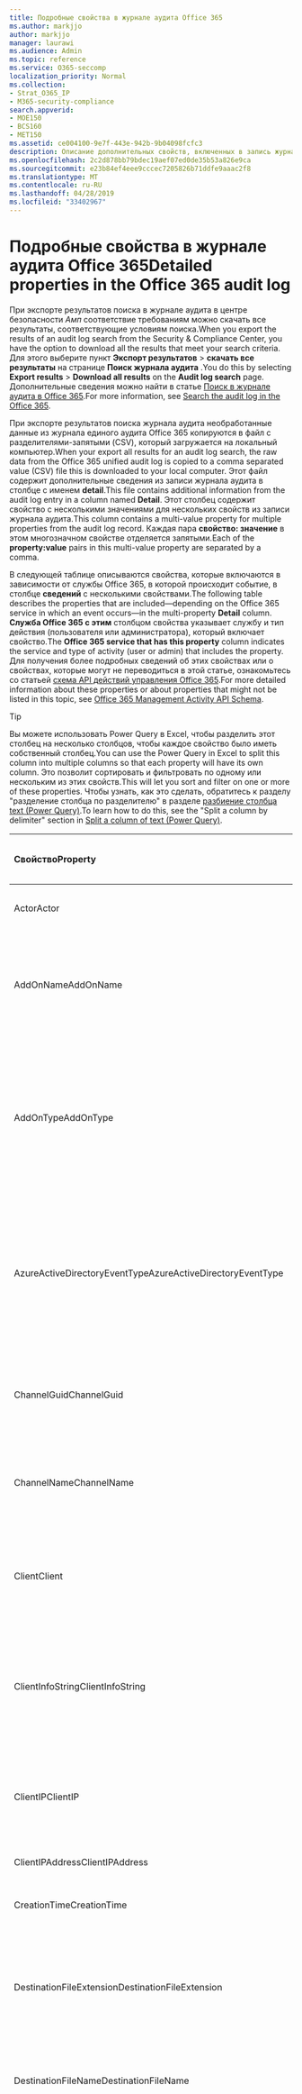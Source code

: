 ```yaml
---
title: Подробные свойства в журнале аудита Office 365
ms.author: markjjo
author: markjjo
manager: laurawi
ms.audience: Admin
ms.topic: reference
ms.service: O365-seccomp
localization_priority: Normal
ms.collection:
- Strat_O365_IP
- M365-security-compliance
search.appverid:
- MOE150
- BCS160
- MET150
ms.assetid: ce004100-9e7f-443e-942b-9b04098fcfc3
description: Описание дополнительных свойств, включенных в запись журнала аудита Office 365.
ms.openlocfilehash: 2c2d878bb79bdec19aef07ed0de35b53a826e9ca
ms.sourcegitcommit: e23b84ef4eee9cccec7205826b71ddfe9aaac2f8
ms.translationtype: MT
ms.contentlocale: ru-RU
ms.lasthandoff: 04/28/2019
ms.locfileid: "33402967"
---
```

# <a name="detailed-properties-in-the-office-365-audit-log"></a><span data-ttu-id="7f52e-103">Подробные свойства в журнале аудита Office 365</span><span class="sxs-lookup"><span data-stu-id="7f52e-103">Detailed properties in the Office 365 audit log</span></span>

<span data-ttu-id="7f52e-104">При экспорте результатов поиска в журнале аудита в центре безопасности _Амп_ соответствие требованиям можно скачать все результаты, соответствующие условиям поиска.</span><span class="sxs-lookup"><span data-stu-id="7f52e-104">When you export the results of an audit log search from the Security & Compliance Center, you have the option to download all the results that meet your search criteria.</span></span> <span data-ttu-id="7f52e-105">Для этого выберите пункт **Экспорт результатов** \> **скачать все результаты** на странице **Поиск журнала аудита** .</span><span class="sxs-lookup"><span data-stu-id="7f52e-105">You do this by selecting **Export results** \> **Download all results** on the **Audit log search** page.</span></span> <span data-ttu-id="7f52e-106">Дополнительные сведения можно найти в статье [Поиск в журнале аудита в Office 365](search-the-audit-log-in-security-and-compliance.md).</span><span class="sxs-lookup"><span data-stu-id="7f52e-106">For more information, see [Search the audit log in the Office 365](search-the-audit-log-in-security-and-compliance.md).</span></span>
  
 <span data-ttu-id="7f52e-107">При экспорте результатов поиска журнала аудита необработанные данные из журнала единого аудита Office 365 копируются в файл с разделителями-запятыми (CSV), который загружается на локальный компьютер.</span><span class="sxs-lookup"><span data-stu-id="7f52e-107">When your export all results for an audit log search, the raw data from the Office 365 unified audit log is copied to a comma separated value (CSV) file this is downloaded to your local computer.</span></span> <span data-ttu-id="7f52e-108">Этот файл содержит дополнительные сведения из записи журнала аудита в столбце с именем **detail**.</span><span class="sxs-lookup"><span data-stu-id="7f52e-108">This file contains additional information from the audit log entry in a column named **Detail**.</span></span> <span data-ttu-id="7f52e-109">Этот столбец содержит свойство с несколькими значениями для нескольких свойств из записи журнала аудита.</span><span class="sxs-lookup"><span data-stu-id="7f52e-109">This column contains a multi-value property for multiple properties from the audit log record.</span></span> <span data-ttu-id="7f52e-110">Каждая пара **свойство: значение** в этом многозначном свойстве отделяется запятыми.</span><span class="sxs-lookup"><span data-stu-id="7f52e-110">Each of the **property:value** pairs in this multi-value property are separated by a comma.</span></span> 
  
<span data-ttu-id="7f52e-111">В следующей таблице описываются свойства, которые включаются в зависимости от службы Office 365, в которой происходит событие, в столбце **сведений** с несколькими свойствами.</span><span class="sxs-lookup"><span data-stu-id="7f52e-111">The following table describes the properties that are included—depending on the Office 365 service in which an event occurs—in the multi-property **Detail** column.</span></span> <span data-ttu-id="7f52e-112">**Служба Office 365 с этим** столбцом свойства указывает службу и тип действия (пользователя или администратора), который включает свойство.</span><span class="sxs-lookup"><span data-stu-id="7f52e-112">The **Office 365 service that has this property** column indicates the service and type of activity (user or admin) that includes the property.</span></span> <span data-ttu-id="7f52e-113">Для получения более подробных сведений об этих свойствах или о свойствах, которые могут не переводиться в этой статье, ознакомьтесь со статьей [схема API действий управления Office 365](https://go.microsoft.com/fwlink/p/?LinkId=717993).</span><span class="sxs-lookup"><span data-stu-id="7f52e-113">For more detailed information about these properties or about properties that might not be listed in this topic, see [Office 365 Management Activity API Schema](https://go.microsoft.com/fwlink/p/?LinkId=717993).</span></span>
  
> [!TIP]
> <span data-ttu-id="7f52e-114">Вы можете использовать Power Query в Excel, чтобы разделить этот столбец на несколько столбцов, чтобы каждое свойство было иметь собственный столбец.</span><span class="sxs-lookup"><span data-stu-id="7f52e-114">You can use the Power Query in Excel to split this column into multiple columns so that each property will have its own column.</span></span> <span data-ttu-id="7f52e-115">Это позволит сортировать и фильтровать по одному или нескольким из этих свойств.</span><span class="sxs-lookup"><span data-stu-id="7f52e-115">This will let you sort and filter on one or more of these properties.</span></span> <span data-ttu-id="7f52e-116">Чтобы узнать, как это сделать, обратитесь к разделу "разделение столбца по разделителю" в разделе [разбиение столбца text (Power Query)](https://support.office.com/article/5282d425-6dd0-46ca-95bf-8e0da9539662).</span><span class="sxs-lookup"><span data-stu-id="7f52e-116">To learn how to do this, see the "Split a column by delimiter" section in [Split a column of text (Power Query)](https://support.office.com/article/5282d425-6dd0-46ca-95bf-8e0da9539662).</span></span> 
  
|<span data-ttu-id="7f52e-117">**Свойство**</span><span class="sxs-lookup"><span data-stu-id="7f52e-117">**Property**</span></span>|<span data-ttu-id="7f52e-118">**Описание**</span><span class="sxs-lookup"><span data-stu-id="7f52e-118">**Description**</span></span>|<span data-ttu-id="7f52e-119">**Служба Office 365 с этим свойством**</span><span class="sxs-lookup"><span data-stu-id="7f52e-119">**Office 365 service that has this property**</span></span>|
|:-----|:-----|:-----|
|<span data-ttu-id="7f52e-120">Actor</span><span class="sxs-lookup"><span data-stu-id="7f52e-120">Actor</span></span>|<span data-ttu-id="7f52e-121">Учетная запись пользователя или службы, которая выполнила действие.</span><span class="sxs-lookup"><span data-stu-id="7f52e-121">The user or service account that performed the action.</span></span>|<span data-ttu-id="7f52e-122">Azure Active Directory;</span><span class="sxs-lookup"><span data-stu-id="7f52e-122">Azure Active Directory</span></span>|
|<span data-ttu-id="7f52e-123">AddOnName</span><span class="sxs-lookup"><span data-stu-id="7f52e-123">AddOnName</span></span>|<span data-ttu-id="7f52e-124">Имя надстройки, которая была добавлена, удалена или обновлена в команде.</span><span class="sxs-lookup"><span data-stu-id="7f52e-124">The name of an add-on that was added, removed, or updated in a team.</span></span> <span data-ttu-id="7f52e-125">Тип надстроек в Microsoft Teams — это Bot, соединитель или вкладка.</span><span class="sxs-lookup"><span data-stu-id="7f52e-125">The type of add-ons in Microsoft Teams are a bot, a connector, or a tab.</span></span>|<span data-ttu-id="7f52e-126">Microsoft Teams</span><span class="sxs-lookup"><span data-stu-id="7f52e-126">Microsoft Teams</span></span>|
|<span data-ttu-id="7f52e-127">AddOnType</span><span class="sxs-lookup"><span data-stu-id="7f52e-127">AddOnType</span></span>|<span data-ttu-id="7f52e-128">Тип надстройки, которая была добавлена, удалена или обновлена в команде.</span><span class="sxs-lookup"><span data-stu-id="7f52e-128">The type of an add-on that was added, removed, or updated in a team.</span></span> <span data-ttu-id="7f52e-129">Следующие значения указывают тип надстройки.</span><span class="sxs-lookup"><span data-stu-id="7f52e-129">The following values indicate the type of add-on.</span></span>  <br/> <span data-ttu-id="7f52e-130">**1** — указывает на Bot.</span><span class="sxs-lookup"><span data-stu-id="7f52e-130">**1** - Indicates a bot.</span></span><br/> <span data-ttu-id="7f52e-131">**2** — указывает на соединитель.</span><span class="sxs-lookup"><span data-stu-id="7f52e-131">**2** - Indicates a connector.</span></span><br/> <span data-ttu-id="7f52e-132">**3** — указывает на вкладку.</span><span class="sxs-lookup"><span data-stu-id="7f52e-132">**3** - Indicates a tab.</span></span>|<span data-ttu-id="7f52e-133">Microsoft Teams</span><span class="sxs-lookup"><span data-stu-id="7f52e-133">Microsoft Teams</span></span>|
|<span data-ttu-id="7f52e-134">AzureActiveDirectoryEventType</span><span class="sxs-lookup"><span data-stu-id="7f52e-134">AzureActiveDirectoryEventType</span></span>|<span data-ttu-id="7f52e-135">Тип события Azure Active Directory.</span><span class="sxs-lookup"><span data-stu-id="7f52e-135">The type of Azure Active Directory event.</span></span> <span data-ttu-id="7f52e-136">Следующие значения указывают тип события.</span><span class="sxs-lookup"><span data-stu-id="7f52e-136">The following values indicate the type of event.</span></span>  <br/> <span data-ttu-id="7f52e-137">**0** — указывает на событие входа в учетную запись.</span><span class="sxs-lookup"><span data-stu-id="7f52e-137">**0** - Indicates an account login event.</span></span><br/> <span data-ttu-id="7f52e-138">**1** — указывает на событие безопасности приложения Azure.</span><span class="sxs-lookup"><span data-stu-id="7f52e-138">**1** - Indicates an Azure application security event.</span></span>|<span data-ttu-id="7f52e-139">Azure Active Directory;</span><span class="sxs-lookup"><span data-stu-id="7f52e-139">Azure Active Directory</span></span>|
|<span data-ttu-id="7f52e-140">ChannelGuid</span><span class="sxs-lookup"><span data-stu-id="7f52e-140">ChannelGuid</span></span>|<span data-ttu-id="7f52e-141">Идентификатор канала Microsoft Teams.</span><span class="sxs-lookup"><span data-stu-id="7f52e-141">The ID of a Microsoft Teams channel.</span></span> <span data-ttu-id="7f52e-142">Команда, в которой находится канал, определена свойствами **теамнаме** и **теамгуид** .</span><span class="sxs-lookup"><span data-stu-id="7f52e-142">The team that the channel is located in is identified by the **TeamName** and **TeamGuid** properties.</span></span>|<span data-ttu-id="7f52e-143">Microsoft Teams</span><span class="sxs-lookup"><span data-stu-id="7f52e-143">Microsoft Teams</span></span>|
|<span data-ttu-id="7f52e-144">ChannelName</span><span class="sxs-lookup"><span data-stu-id="7f52e-144">ChannelName</span></span>|<span data-ttu-id="7f52e-145">Имя канала Microsoft Teams.</span><span class="sxs-lookup"><span data-stu-id="7f52e-145">The name of a Microsoft Teams channel.</span></span> <span data-ttu-id="7f52e-146">Команда, в которой находится канал, определена свойствами **теамнаме** и **теамгуид** .</span><span class="sxs-lookup"><span data-stu-id="7f52e-146">The team that the channel is located in is identified by the **TeamName** and **TeamGuid** properties.</span></span>|<span data-ttu-id="7f52e-147">Microsoft Teams</span><span class="sxs-lookup"><span data-stu-id="7f52e-147">Microsoft Teams</span></span>|
|<span data-ttu-id="7f52e-148">Client</span><span class="sxs-lookup"><span data-stu-id="7f52e-148">Client</span></span>|<span data-ttu-id="7f52e-149">Клиентское устройство, ОС устройства и браузер устройства, используемый для события входа (например, Nokia Lumia 920; Windows Phone 8; IE Mobile 11).</span><span class="sxs-lookup"><span data-stu-id="7f52e-149">The client device, the device OS, and the device browser used for the login event (for example, Nokia Lumia 920; Windows Phone 8; IE Mobile 11).</span></span>|<span data-ttu-id="7f52e-150">Azure Active Directory;</span><span class="sxs-lookup"><span data-stu-id="7f52e-150">Azure Active Directory</span></span>|
|<span data-ttu-id="7f52e-151">ClientInfoString</span><span class="sxs-lookup"><span data-stu-id="7f52e-151">ClientInfoString</span></span>|<span data-ttu-id="7f52e-152">Сведения о почтовом клиенте, который использовался для выполнения операции (например, версия браузера, версия Outlook и сведения о мобильном устройстве)</span><span class="sxs-lookup"><span data-stu-id="7f52e-152">Information about the email client that was used to perform the operation, such as a browser version, Outlook version, and mobile device information</span></span>|<span data-ttu-id="7f52e-153">Exchange (действие почтового ящика)</span><span class="sxs-lookup"><span data-stu-id="7f52e-153">Exchange (mailbox activity)</span></span>|
|<span data-ttu-id="7f52e-154">ClientIP</span><span class="sxs-lookup"><span data-stu-id="7f52e-154">ClientIP</span></span>|<span data-ttu-id="7f52e-155">IP-адрес устройства, которое использовалось при регистрации действия в журнале.</span><span class="sxs-lookup"><span data-stu-id="7f52e-155">The IP address of the device that was used when the activity was logged.</span></span> <span data-ttu-id="7f52e-156">IP-адрес отображается в формате адреса IPv4 или IPv6.</span><span class="sxs-lookup"><span data-stu-id="7f52e-156">The IP address is displayed in either an IPv4 or IPv6 address format.</span></span>|<span data-ttu-id="7f52e-157">Exchange и Azure Active Directory</span><span class="sxs-lookup"><span data-stu-id="7f52e-157">Exchange and Azure Active Directory</span></span>|
|<span data-ttu-id="7f52e-158">ClientIPAddress</span><span class="sxs-lookup"><span data-stu-id="7f52e-158">ClientIPAddress</span></span>|<span data-ttu-id="7f52e-159">То же, что и Клиентип.</span><span class="sxs-lookup"><span data-stu-id="7f52e-159">Same as ClientIP.</span></span>|<span data-ttu-id="7f52e-160">SharePoint</span><span class="sxs-lookup"><span data-stu-id="7f52e-160">SharePoint</span></span>|
|<span data-ttu-id="7f52e-161">CreationTime</span><span class="sxs-lookup"><span data-stu-id="7f52e-161">CreationTime</span></span>|<span data-ttu-id="7f52e-162">Дата и время выполнения действия пользователем в формате UTC.</span><span class="sxs-lookup"><span data-stu-id="7f52e-162">The date and time in Coordinated Universal Time (UTC) when the user performed the activity.</span></span>|<span data-ttu-id="7f52e-163">Все</span><span class="sxs-lookup"><span data-stu-id="7f52e-163">All</span></span>|
|<span data-ttu-id="7f52e-164">DestinationFileExtension</span><span class="sxs-lookup"><span data-stu-id="7f52e-164">DestinationFileExtension</span></span>|<span data-ttu-id="7f52e-165">Расширение скопированного или перемещенного файла.</span><span class="sxs-lookup"><span data-stu-id="7f52e-165">The file extension of a file that is copied or moved.</span></span> <span data-ttu-id="7f52e-166">Это свойство отображается только для действий пользователя Филекопиед и Филемовед.</span><span class="sxs-lookup"><span data-stu-id="7f52e-166">This property is displayed only for the FileCopied and FileMoved user activities.</span></span>|<span data-ttu-id="7f52e-167">SharePoint</span><span class="sxs-lookup"><span data-stu-id="7f52e-167">SharePoint</span></span>|
|<span data-ttu-id="7f52e-168">DestinationFileName</span><span class="sxs-lookup"><span data-stu-id="7f52e-168">DestinationFileName</span></span>|<span data-ttu-id="7f52e-169">Имя файла копируется или перемещается.</span><span class="sxs-lookup"><span data-stu-id="7f52e-169">The name of the file is copied or moved.</span></span> <span data-ttu-id="7f52e-170">Это свойство отображается только для действий Филекопиед и Филемовед.</span><span class="sxs-lookup"><span data-stu-id="7f52e-170">This property is displayed only for the FileCopied and FileMoved actions.</span></span>|<span data-ttu-id="7f52e-171">SharePoint</span><span class="sxs-lookup"><span data-stu-id="7f52e-171">SharePoint</span></span>|
|<span data-ttu-id="7f52e-172">DestinationRelativeUrl</span><span class="sxs-lookup"><span data-stu-id="7f52e-172">DestinationRelativeUrl</span></span>|<span data-ttu-id="7f52e-173">URL-адрес конечной папки, в которую копируется или перемещается файл.</span><span class="sxs-lookup"><span data-stu-id="7f52e-173">The URL of the destination folder where a file is copied or moved.</span></span> <span data-ttu-id="7f52e-174">Сочетание значений для свойств **SiteUrl**, **дестинатионрелативеурл**и **Дестинатионфиленаме** совпадает со значением свойства **ObjectID** , которое представляет собой полный путь к файлу, который был скопирован.</span><span class="sxs-lookup"><span data-stu-id="7f52e-174">The combination of the values for the **SiteURL**, the **DestinationRelativeURL**, and the **DestinationFileName** properties is the same as the value for the **ObjectID** property, which is the full path name for the file that was copied.</span></span> <span data-ttu-id="7f52e-175">Это свойство отображается только для действий пользователя Филекопиед и Филемовед.</span><span class="sxs-lookup"><span data-stu-id="7f52e-175">This property is displayed only for the FileCopied and FileMoved user activities.</span></span>|<span data-ttu-id="7f52e-176">SharePoint</span><span class="sxs-lookup"><span data-stu-id="7f52e-176">SharePoint</span></span>|
|<span data-ttu-id="7f52e-177">EventSource</span><span class="sxs-lookup"><span data-stu-id="7f52e-177">EventSource</span></span>|<span data-ttu-id="7f52e-178">Определяет, произошло ли событие в SharePoint.</span><span class="sxs-lookup"><span data-stu-id="7f52e-178">Identifies that an event occurred in SharePoint.</span></span> <span data-ttu-id="7f52e-179">Возможные значения: **SharePoint** и **ObjectModel**.</span><span class="sxs-lookup"><span data-stu-id="7f52e-179">Possible values are **SharePoint** and **ObjectModel**.</span></span>|<span data-ttu-id="7f52e-180">SharePoint</span><span class="sxs-lookup"><span data-stu-id="7f52e-180">SharePoint</span></span>|
|<span data-ttu-id="7f52e-181">ExternalAccess</span><span class="sxs-lookup"><span data-stu-id="7f52e-181">ExternalAccess</span></span>|<span data-ttu-id="7f52e-182">Для действий администратора Exchange указывает, был ли командлет запущен пользователем в Организации, сотрудником центра обработки данных Майкрософт или учетной записью службы центра обработки данных или полномочным администратором.</span><span class="sxs-lookup"><span data-stu-id="7f52e-182">For Exchange admin activity, specifies whether the cmdlet was run by a user in your organization, by Microsoft datacenter personnel or a datacenter service account, or by a delegated administrator.</span></span> <span data-ttu-id="7f52e-183">Значение **False** означает, что командлет был запущен пользователем в вашей организации.</span><span class="sxs-lookup"><span data-stu-id="7f52e-183">The value **False** indicates that the cmdlet was run by someone in your organization.</span></span> <span data-ttu-id="7f52e-184">Значение **True** значит, что командлет запустили сотрудник центра данных Майкрософт, учетная запись службы центра данных или полномочный администратор.</span><span class="sxs-lookup"><span data-stu-id="7f52e-184">The value **True** indicates that the cmdlet was run by datacenter personnel, a datacenter service account, or a delegated administrator.</span></span>  <br/> <span data-ttu-id="7f52e-185">Для действия почтовых ящиков Exchange указывает, был ли доступ к почтовому ящику пользователю за пресроком вашей организации.</span><span class="sxs-lookup"><span data-stu-id="7f52e-185">For Exchange mailbox activity, specifies whether a mailbox was accessed by a user outside your organization.</span></span>|<span data-ttu-id="7f52e-186">Exchange;</span><span class="sxs-lookup"><span data-stu-id="7f52e-186">Exchange</span></span>|
|<span data-ttu-id="7f52e-187">ExtendedProperties</span><span class="sxs-lookup"><span data-stu-id="7f52e-187">ExtendedProperties</span></span>|<span data-ttu-id="7f52e-188">Расширенные свойства для события Azure Active Directory.</span><span class="sxs-lookup"><span data-stu-id="7f52e-188">The extended properties for an the Azure Active Directory event.</span></span>|<span data-ttu-id="7f52e-189">Azure Active Directory;</span><span class="sxs-lookup"><span data-stu-id="7f52e-189">Azure Active Directory</span></span>|
|<span data-ttu-id="7f52e-190">ИД</span><span class="sxs-lookup"><span data-stu-id="7f52e-190">ID</span></span>|<span data-ttu-id="7f52e-191">Идентификатор записи отчета.</span><span class="sxs-lookup"><span data-stu-id="7f52e-191">The ID of the report entry.</span></span> <span data-ttu-id="7f52e-192">ИДЕНТИФИКАТОР уникально идентифицирует запись отчета.</span><span class="sxs-lookup"><span data-stu-id="7f52e-192">The ID uniquely identifies the report entry.</span></span>|<span data-ttu-id="7f52e-193">Все</span><span class="sxs-lookup"><span data-stu-id="7f52e-193">All</span></span>|
|<span data-ttu-id="7f52e-194">InternalLogonType</span><span class="sxs-lookup"><span data-stu-id="7f52e-194">InternalLogonType</span></span>|<span data-ttu-id="7f52e-195">Зарезервировано для внутреннего использования.</span><span class="sxs-lookup"><span data-stu-id="7f52e-195">Reserved for internal use.</span></span>|<span data-ttu-id="7f52e-196">Exchange (действие почтового ящика)</span><span class="sxs-lookup"><span data-stu-id="7f52e-196">Exchange (mailbox activity)</span></span>|
|<span data-ttu-id="7f52e-197">ItemType</span><span class="sxs-lookup"><span data-stu-id="7f52e-197">ItemType</span></span>|<span data-ttu-id="7f52e-198">Тип объекта, который был открыт или изменен.</span><span class="sxs-lookup"><span data-stu-id="7f52e-198">The type of object that was accessed or modified.</span></span> <span data-ttu-id="7f52e-199">Возможные значения: **файл**, **Папка**, **веб**, **сайт**, **клиент**и **DocumentLibrary**.</span><span class="sxs-lookup"><span data-stu-id="7f52e-199">Possible values include **File**, **Folder**, **Web**, **Site**, **Tenant**, and **DocumentLibrary**.</span></span>|<span data-ttu-id="7f52e-200">SharePoint</span><span class="sxs-lookup"><span data-stu-id="7f52e-200">SharePoint</span></span>|
|<span data-ttu-id="7f52e-201">LoginStatus</span><span class="sxs-lookup"><span data-stu-id="7f52e-201">LoginStatus</span></span>|<span data-ttu-id="7f52e-202">Определяет ошибки входа в систему, которые могут быть выполнены.</span><span class="sxs-lookup"><span data-stu-id="7f52e-202">Identifies login failures that might have occurred.</span></span>|<span data-ttu-id="7f52e-203">Azure Active Directory;</span><span class="sxs-lookup"><span data-stu-id="7f52e-203">Azure Active Directory</span></span>|
|<span data-ttu-id="7f52e-204">LogonType</span><span class="sxs-lookup"><span data-stu-id="7f52e-204">LogonType</span></span>|<span data-ttu-id="7f52e-205">Тип доступа к почтовому ящику.</span><span class="sxs-lookup"><span data-stu-id="7f52e-205">The type of mailbox access.</span></span> <span data-ttu-id="7f52e-206">Следующие значения указывают тип пользователя, получившего доступ к почтовому ящику.</span><span class="sxs-lookup"><span data-stu-id="7f52e-206">The following values indicate the type of user who accessed the mailbox.</span></span>  <br/><br/> <span data-ttu-id="7f52e-207">**0** — указывает на владельца почтового ящика.</span><span class="sxs-lookup"><span data-stu-id="7f52e-207">**0** - Indicates a mailbox owner.</span></span><br/> <span data-ttu-id="7f52e-208">**1** — указывает на администратора.</span><span class="sxs-lookup"><span data-stu-id="7f52e-208">**1** - Indicates an administrator.</span></span><br/> <span data-ttu-id="7f52e-209">**2** — указывает на делегат.</span><span class="sxs-lookup"><span data-stu-id="7f52e-209">**2** - Indicates a delegate.</span></span> <br/><span data-ttu-id="7f52e-210">**3** — указывает транспортную службу в центре обработки данных Майкрософт.</span><span class="sxs-lookup"><span data-stu-id="7f52e-210">**3** - Indicates the transport service in the Microsoft datacenter.</span></span><br/> <span data-ttu-id="7f52e-211">**4** — указывает учетную запись службы в центре обработки данных Майкрософт.</span><span class="sxs-lookup"><span data-stu-id="7f52e-211">**4** - Indicates a   service account in the Microsoft datacenter.</span></span> <br/><span data-ttu-id="7f52e-212">**6** указывает на делегированного администратора.</span><span class="sxs-lookup"><span data-stu-id="7f52e-212">**6** - Indicates a delegated administrator.</span></span>|<span data-ttu-id="7f52e-213">Exchange (действие почтового ящика)</span><span class="sxs-lookup"><span data-stu-id="7f52e-213">Exchange (mailbox activity)</span></span>|
|<span data-ttu-id="7f52e-214">MailboxGuid</span><span class="sxs-lookup"><span data-stu-id="7f52e-214">MailboxGuid</span></span>|<span data-ttu-id="7f52e-215">GUID почтового ящика Exchange, к которому получен доступ.</span><span class="sxs-lookup"><span data-stu-id="7f52e-215">The Exchange GUID of the mailbox that was accessed.</span></span>|<span data-ttu-id="7f52e-216">Exchange (действие почтового ящика)</span><span class="sxs-lookup"><span data-stu-id="7f52e-216">Exchange (mailbox activity)</span></span>|
|<span data-ttu-id="7f52e-217">MailboxOwnerUPN</span><span class="sxs-lookup"><span data-stu-id="7f52e-217">MailboxOwnerUPN</span></span>|<span data-ttu-id="7f52e-218">Адрес электронной почты пользователя, владеющего почтовым ящиком, к которому получен доступ.</span><span class="sxs-lookup"><span data-stu-id="7f52e-218">The email address of the person who owns the mailbox that was accessed.</span></span>|<span data-ttu-id="7f52e-219">Exchange (действие почтового ящика)</span><span class="sxs-lookup"><span data-stu-id="7f52e-219">Exchange (mailbox activity)</span></span>|
|<span data-ttu-id="7f52e-220">Members</span><span class="sxs-lookup"><span data-stu-id="7f52e-220">Members</span></span>|<span data-ttu-id="7f52e-221">Список пользователей, которые были добавлены в команду или удалены из нее.</span><span class="sxs-lookup"><span data-stu-id="7f52e-221">Lists the users that have been added or removed from a team.</span></span> <span data-ttu-id="7f52e-222">Следующие значения указывают тип роли, назначенный пользователю.</span><span class="sxs-lookup"><span data-stu-id="7f52e-222">The following values indicate the Role type assigned to the user.</span></span>  <br/><br/> <span data-ttu-id="7f52e-223">**1** — указывает на роль владельца.</span><span class="sxs-lookup"><span data-stu-id="7f52e-223">**1** - Indicates  the Owner role.</span></span><br/> <span data-ttu-id="7f52e-224">**2** — роль участника.</span><span class="sxs-lookup"><span data-stu-id="7f52e-224">**2** - Indicates the Member role.</span></span><br/> <span data-ttu-id="7f52e-225">**3** — указывает роль гостя.</span><span class="sxs-lookup"><span data-stu-id="7f52e-225">**3** - Indicates the Guest role.</span></span> <br/><br/><span data-ttu-id="7f52e-226">Свойство Members также включает имя Организации и адрес электронной почты участника.</span><span class="sxs-lookup"><span data-stu-id="7f52e-226">The Members property also includes the name of your organization, and the member's email address.</span></span>|<span data-ttu-id="7f52e-227">Microsoft Teams</span><span class="sxs-lookup"><span data-stu-id="7f52e-227">Microsoft Teams</span></span>|
|<span data-ttu-id="7f52e-228">ModifiedProperties (имя, NewValue, OldValue)</span><span class="sxs-lookup"><span data-stu-id="7f52e-228">ModifiedProperties (Name, NewValue, OldValue)</span></span>|<span data-ttu-id="7f52e-229">Это свойство включается для действий администратора, таких как добавление пользователя в качестве участника сайта или члена группы администраторов семейства веб-сайтов.</span><span class="sxs-lookup"><span data-stu-id="7f52e-229">The property is included for admin events, such as adding a user as a member of a site or a site collection admin group.</span></span> <span data-ttu-id="7f52e-230">Свойство включает имя измененного свойства (например, "Группа администраторов сайта") нового значения свойства Modified (например, пользователя, добавленного в качестве администратора сайта, а также предыдущее значение измененного объекта.</span><span class="sxs-lookup"><span data-stu-id="7f52e-230">The property includes the name of the property that was modified (for example, the Site Admin group) the new value of the modified property (such the user who was added as a site admin, and the previous value of the modified object.</span></span>|<span data-ttu-id="7f52e-231">Все (действия администратора)</span><span class="sxs-lookup"><span data-stu-id="7f52e-231">All (admin activity)</span></span>|
|<span data-ttu-id="7f52e-232">ИД</span><span class="sxs-lookup"><span data-stu-id="7f52e-232">ObjectID</span></span>|<span data-ttu-id="7f52e-233">Что касается ведения журнала аудита действий администратора Exchange, это имя объекта, измененного командлетом.</span><span class="sxs-lookup"><span data-stu-id="7f52e-233">For Exchange admin audit logging, the name of the object that was modified by the cmdlet.</span></span>  <br/> <span data-ttu-id="7f52e-234">Для действия SharePoint — полный URL-путь к файлу или папке, к которым обращается пользователь.</span><span class="sxs-lookup"><span data-stu-id="7f52e-234">For SharePoint activity, the full URL path name of the file or folder accessed by a user.</span></span>  <br/> <span data-ttu-id="7f52e-235">Для действия Azure AD введите имя учетной записи пользователя, которая была изменена.</span><span class="sxs-lookup"><span data-stu-id="7f52e-235">For Azure AD activity, the name of the user account that was modified.</span></span>|<span data-ttu-id="7f52e-236">Все</span><span class="sxs-lookup"><span data-stu-id="7f52e-236">All</span></span>|
|<span data-ttu-id="7f52e-237">Operation</span><span class="sxs-lookup"><span data-stu-id="7f52e-237">Operation</span></span>|<span data-ttu-id="7f52e-238">Название действия пользователя или администратора.</span><span class="sxs-lookup"><span data-stu-id="7f52e-238">The name of the user or admin activity.</span></span> <span data-ttu-id="7f52e-239">Значение этого свойства соответствует значению, выбранному в раскрывающемся списке " **действия** ".</span><span class="sxs-lookup"><span data-stu-id="7f52e-239">The value of this property corresponds to the value that was selected in the **Activities** drop down list.</span></span> <span data-ttu-id="7f52e-240">Если выбран параметр **Показать результаты для всех действий** , отчет будет включать записи для всех действий пользователя и администратора для всех служб.</span><span class="sxs-lookup"><span data-stu-id="7f52e-240">If **Show results for all activities** was selected, the report will included entries for all user and admin activities for all services.</span></span> <span data-ttu-id="7f52e-241">Описание операций и действий, регистрируемых в журнале аудита Office 365, приведено на вкладке "действия при **аудите** " в разделе [Поиск в журнале аудита в Office 365](search-the-audit-log-in-security-and-compliance.md).</span><span class="sxs-lookup"><span data-stu-id="7f52e-241">For a description of the operations/activities that are logged in the Office 365 audit log, see the **Audited activities** tab in [Search the audit log in the Office 365](search-the-audit-log-in-security-and-compliance.md).</span></span>  <br/> <span data-ttu-id="7f52e-242">Что касается действий администратора Exchange, это свойство определяет имя запущенного командлета.</span><span class="sxs-lookup"><span data-stu-id="7f52e-242">For Exchange admin activity, this property identifies the name of the cmdlet that was run.</span></span>|<span data-ttu-id="7f52e-243">Все</span><span class="sxs-lookup"><span data-stu-id="7f52e-243">All</span></span>|
|<span data-ttu-id="7f52e-244">Организатионид</span><span class="sxs-lookup"><span data-stu-id="7f52e-244">OrganizationID</span></span>|<span data-ttu-id="7f52e-245">GUID организации Office 365.</span><span class="sxs-lookup"><span data-stu-id="7f52e-245">The GUID for your Office 365 organization.</span></span>|<span data-ttu-id="7f52e-246">Все</span><span class="sxs-lookup"><span data-stu-id="7f52e-246">All</span></span>|
|<span data-ttu-id="7f52e-247">Путь</span><span class="sxs-lookup"><span data-stu-id="7f52e-247">Path</span></span>|<span data-ttu-id="7f52e-248">Имя папки почтового ящика, где расположено сообщение, к которому получен доступ.</span><span class="sxs-lookup"><span data-stu-id="7f52e-248">The name of the mailbox folder where the message that was accessed is located.</span></span> <span data-ttu-id="7f52e-249">Это свойство также определяет папку, в которую создается или копируется или перемещается сообщение.</span><span class="sxs-lookup"><span data-stu-id="7f52e-249">This property also identifies the folder a where a message is created in or copied/moved to.</span></span>|<span data-ttu-id="7f52e-250">Exchange (действие почтового ящика)</span><span class="sxs-lookup"><span data-stu-id="7f52e-250">Exchange (mailbox activity)</span></span>|
|<span data-ttu-id="7f52e-251">Параметры</span><span class="sxs-lookup"><span data-stu-id="7f52e-251">Parameters</span></span>|<span data-ttu-id="7f52e-252">Для действий администратора Exchange — имя и значение для всех параметров, которые использовались с командлетом, указанным в свойстве Operation.</span><span class="sxs-lookup"><span data-stu-id="7f52e-252">For Exchange admin activity, the name and value for all parameters that were used with the cmdlet that is identified in the Operation property.</span></span>|<span data-ttu-id="7f52e-253">Exchange (действия администратора)</span><span class="sxs-lookup"><span data-stu-id="7f52e-253">Exchange (admin activity)</span></span>|
|<span data-ttu-id="7f52e-254">RecordType</span><span class="sxs-lookup"><span data-stu-id="7f52e-254">RecordType</span></span>|<span data-ttu-id="7f52e-255">Тип операции, указанный в записи.</span><span class="sxs-lookup"><span data-stu-id="7f52e-255">The type of operation indicated by the record.</span></span> <span data-ttu-id="7f52e-256">Следующие значения указывают тип записи.</span><span class="sxs-lookup"><span data-stu-id="7f52e-256">The following values indicate the record type.</span></span>  <br/><br/> <span data-ttu-id="7f52e-257">**1** — указывает запись из журнала аудита администратора Exchange.</span><span class="sxs-lookup"><span data-stu-id="7f52e-257">**1** - Indicates a record from the  Exchange  admin audit log.</span></span> <br/><span data-ttu-id="7f52e-258">**2** — указывает запись в журнале аудита почтовых ящиков Exchange для операции, выполняемой с одним элементом почтового ящика.</span><span class="sxs-lookup"><span data-stu-id="7f52e-258">**2** - Indicates a record from the  Exchange  mailbox audit log for an operation performed on a singled mailbox item.</span></span> <br/><span data-ttu-id="7f52e-259">**3** — также указывает запись из журнала аудита почтовых ящиков Exchange.</span><span class="sxs-lookup"><span data-stu-id="7f52e-259">**3** - Also indicates a record from the  Exchange  mailbox audit log.</span></span> <span data-ttu-id="7f52e-260">Этот тип записи указывает на то, что операция была выполнена над несколькими элементами в исходном почтовом ящике (например, перемещение нескольких элементов в папку "Удаленные" или окончательное удаление нескольких элементов).</span><span class="sxs-lookup"><span data-stu-id="7f52e-260">This record type indicates the operation was performed on multiple items in the source mailbox (such as moving multiple items to the Deleted Items folder or permanently deleting multiple items).</span></span> <br/><span data-ttu-id="7f52e-261">**4** — указывает на работу администратора сайта в SharePoint, например администратора или пользователя, который назначает разрешения для сайта.</span><span class="sxs-lookup"><span data-stu-id="7f52e-261">**4** - Indicates a site admin operation in SharePoint, such as an administrator or user assigning permissions to a site.</span></span> <br/><span data-ttu-id="7f52e-262">**6** — обозначает операцию, связанную с файлами или папками в SharePoint, например пользователь, просматривающий или изменяющий файл.</span><span class="sxs-lookup"><span data-stu-id="7f52e-262">**6** - Indicates a file or folder-related operation in SharePoint, such as a user viewing or modifying a file.</span></span> <br/><span data-ttu-id="7f52e-263">**8** — указывает на административную операцию, выполняемую в Azure Active Directory.</span><span class="sxs-lookup"><span data-stu-id="7f52e-263">**8** - Indicates an admin operation performed in Azure Active Directory.</span></span> <br/><span data-ttu-id="7f52e-264">**9** — указывает на события входа в OrgID в Azure Active Directory.</span><span class="sxs-lookup"><span data-stu-id="7f52e-264">**9** - Indicates  OrgId logon events in Azure Active Directory.</span></span> <span data-ttu-id="7f52e-265">Этот тип записи устарел.</span><span class="sxs-lookup"><span data-stu-id="7f52e-265">This record type is being deprecated.</span></span> <br/><span data-ttu-id="7f52e-266">**10** — обозначает события командлетов безопасности, которые были выполнены персоналом Майкрософт в центре обработки данных.</span><span class="sxs-lookup"><span data-stu-id="7f52e-266">**10** - Indicates security cmdlet events that were performed by Microsoft personnel in the data center.</span></span> <br/><span data-ttu-id="7f52e-267">**11** — события защиты от потери данных (DLP) в SharePoint.</span><span class="sxs-lookup"><span data-stu-id="7f52e-267">**11** - Indicates Data loss protection (DLP) events in SharePoint.</span></span><br/> <span data-ttu-id="7f52e-268">**12** — обозначает события Sway.</span><span class="sxs-lookup"><span data-stu-id="7f52e-268">**12** - Indicates Sway events.</span></span> <br/><span data-ttu-id="7f52e-269">**13** — указывает на события DLP в Exchange, если они настроены с помощью единой политики DLP.</span><span class="sxs-lookup"><span data-stu-id="7f52e-269">**13** - Indicates DLP events in Exchange, when configured with a unified a DLP policy.</span></span> <span data-ttu-id="7f52e-270">События защиты от потери данных, основанные на правилах для обработки почты Exchange (которые также называются правилами транспорта), не поддерживаются.</span><span class="sxs-lookup"><span data-stu-id="7f52e-270">DLP events based on Exchange mail flow rules (also known as transport rules) aren't supported.</span></span><br><span data-ttu-id="7f52e-271">**14** — обозначает события общего доступа в SharePoint.</span><span class="sxs-lookup"><span data-stu-id="7f52e-271">**14** - Indicates sharing events in SharePoint.</span></span><br/> <span data-ttu-id="7f52e-272">**15** — указывает на события входа в службу маркеров безопасности (STS) в Azure Active Directory.</span><span class="sxs-lookup"><span data-stu-id="7f52e-272">**15** - Indicates Secure Token Service (STS) logon events in Azure Active Directory.</span></span> <br/><span data-ttu-id="7f52e-273">**18** — указывает на _Амп_ безопасности центра соответствия требованиям.</span><span class="sxs-lookup"><span data-stu-id="7f52e-273">**18** - Indicates Security & Compliance Center events.</span></span> <br/><span data-ttu-id="7f52e-274">**20** — указывает на события Power BI.</span><span class="sxs-lookup"><span data-stu-id="7f52e-274">**20** - Indicates Power BI events.</span></span> <br/><span data-ttu-id="7f52e-275">**21**— обозначает события Dynamics 365.</span><span class="sxs-lookup"><span data-stu-id="7f52e-275">**21**- Indicates Dynamics 365 events.</span></span><br/><span data-ttu-id="7f52e-276">**22** — обозначает события Yammer.</span><span class="sxs-lookup"><span data-stu-id="7f52e-276">**22** - Indicates Yammer events.</span></span> <br/><span data-ttu-id="7f52e-277">**23** — обозначает события Skype для бизнеса.</span><span class="sxs-lookup"><span data-stu-id="7f52e-277">**23** - Indicates Skype for Business events.</span></span> <br/><span data-ttu-id="7f52e-278">**24** — указывает на события обнаружения электронных данных.</span><span class="sxs-lookup"><span data-stu-id="7f52e-278">**24** - Indicates eDiscovery events.</span></span> <span data-ttu-id="7f52e-279">Этот тип записей указывает действия, выполненные при выполнении поиска контента и управления делами обнаружения электронных данных в центре безопасности и соответствия требованиям.</span><span class="sxs-lookup"><span data-stu-id="7f52e-279">This record type indicates activities that were performed by running content searches and managing eDiscovery cases in the security and compliance center.</span></span> <span data-ttu-id="7f52e-280">Дополнительные сведения приведены в статье [Поиск действий eDiscovery в журнале аудита Office 365](search-for-ediscovery-activities-in-the-audit-log.md).</span><span class="sxs-lookup"><span data-stu-id="7f52e-280">For more information, see [Search for eDiscovery activities in the Office 365 audit log](search-for-ediscovery-activities-in-the-audit-log.md).</span></span><br/><span data-ttu-id="7f52e-281">**25, 26 или 27** — обозначает события Microsoft Teams.</span><span class="sxs-lookup"><span data-stu-id="7f52e-281">**25, 26, or 27** - Indicates Microsoft Teams events.</span></span> <br/><span data-ttu-id="7f52e-282">**28** указывает события фишинга и вредоносных программ из Exchange Online Protection и события Advanced Threat Protection для Office 365.</span><span class="sxs-lookup"><span data-stu-id="7f52e-282">**28** - Indicates phishing and malware events from Exchange Online Protection and Office 365 Advanced Threat Protection events.</span></span><br/> <span data-ttu-id="7f52e-283">**30** — обозначает события Microsoft Flow.</span><span class="sxs-lookup"><span data-stu-id="7f52e-283">**30** - Indicates Microsoft Flow events.</span></span><br/> <span data-ttu-id="7f52e-284">**32** — обозначаются события Microsoft Stream.</span><span class="sxs-lookup"><span data-stu-id="7f52e-284">**32** - Indicated Microsoft Stream events.</span></span><br/> <span data-ttu-id="7f52e-285">**35** — обозначает события Microsoft Project.</span><span class="sxs-lookup"><span data-stu-id="7f52e-285">**35** - Indicates Microsoft Project events.</span></span> <br/> <span data-ttu-id="7f52e-286">**36** — обозначает события списка SharePoint.</span><span class="sxs-lookup"><span data-stu-id="7f52e-286">**36** - Indicates SharePoint list events.</span></span><br/> <span data-ttu-id="7f52e-287">**38** — указывает события, связанные с политиками хранения и метками хранения в центре безопасности и соответствия требованиям.</span><span class="sxs-lookup"><span data-stu-id="7f52e-287">**38** - Indicates events related to retention policies and retention labels in the security and compliance center.</span></span>  <br/><span data-ttu-id="7f52e-288">**40** — указывает на события, получаемые в результате оповещений о безопасности и соответствии требованиям.</span><span class="sxs-lookup"><span data-stu-id="7f52e-288">**40** - Indicates events that results from security and compliance alert signals.</span></span><br/> <span data-ttu-id="7f52e-289">**41** — указывает события для безопасных ссылок на события блокировки и переопределения блоков в Office 365 Advanced Threat protection.</span><span class="sxs-lookup"><span data-stu-id="7f52e-289">**41** - Indicates safe links time-of-block and block override events in Office 365 Advanced Threat Protection.</span></span><br/><span data-ttu-id="7f52e-290">**44** — указывает события аналитики рабочего места.</span><span class="sxs-lookup"><span data-stu-id="7f52e-290">**44** - Indicates Workplace Analytics events.</span></span> <br/><span data-ttu-id="7f52e-291">**45** — указывает события приложения PowerApps.</span><span class="sxs-lookup"><span data-stu-id="7f52e-291">**45** - Indicates PowerApps app events.</span></span> <br/> <span data-ttu-id="7f52e-292">**47** — обозначает фишинговые события и события вредоносных программ из Office 365 Advanced Threat Protection для файлов в SharePoint, OneDrive и Microsoft Teams.</span><span class="sxs-lookup"><span data-stu-id="7f52e-292">**47** - Indicates phishing and malware events from Office 365 Advanced Threat Protection for files in SharePoint, OneDrive, and Microsoft Teams.</span></span>|<span data-ttu-id="7f52e-293">Все</span><span class="sxs-lookup"><span data-stu-id="7f52e-293">All</span></span>|
|<span data-ttu-id="7f52e-294">ResultStatus</span><span class="sxs-lookup"><span data-stu-id="7f52e-294">ResultStatus</span></span>|<span data-ttu-id="7f52e-295">Указывает, было ли действие (указанное в свойстве **Operation** ) успешным или нет.</span><span class="sxs-lookup"><span data-stu-id="7f52e-295">Indicates whether the action (specified in the **Operation** property) was successful or not.</span></span>  <br/> <span data-ttu-id="7f52e-296">Для действий администратора Exchange значение имеет значение **true** (успешно) или **false** (неудачно).</span><span class="sxs-lookup"><span data-stu-id="7f52e-296">For Exchange admin activity, the value is either **True** (successful) or **False** (failed).</span></span>|<span data-ttu-id="7f52e-297">Все</span><span class="sxs-lookup"><span data-stu-id="7f52e-297">All</span></span>  <br/>|
|<span data-ttu-id="7f52e-298">Секуритикомплианцецентеревенттипе</span><span class="sxs-lookup"><span data-stu-id="7f52e-298">SecurityComplianceCenterEventType</span></span>|<span data-ttu-id="7f52e-299">Указывает на то, что действие было событием центра безопасности _Амп_ соответствия требованиям.</span><span class="sxs-lookup"><span data-stu-id="7f52e-299">Indicates that the activity was a Security & Compliance Center event.</span></span> <span data-ttu-id="7f52e-300">Все действия центра соответствия требованиям безопасности _Амп_ будут иметь значение **0** для этого свойства.</span><span class="sxs-lookup"><span data-stu-id="7f52e-300">All Security & Compliance Center activities will have a value of **0** for this property.</span></span>|<span data-ttu-id="7f52e-301">Центр безопасности и соответствия требованиям</span><span class="sxs-lookup"><span data-stu-id="7f52e-301">Security & Compliance Center</span></span>|
|<span data-ttu-id="7f52e-302">SharingType</span><span class="sxs-lookup"><span data-stu-id="7f52e-302">SharingType</span></span>|<span data-ttu-id="7f52e-303">Тип разрешений общего доступа, назначенный пользователю, к которому предоставлен общий доступ к ресурсу.</span><span class="sxs-lookup"><span data-stu-id="7f52e-303">The type of sharing permissions that was assigned to the user that the resource was shared with.</span></span> <span data-ttu-id="7f52e-304">Этот пользователь определен в свойстве **усершаредвис** .</span><span class="sxs-lookup"><span data-stu-id="7f52e-304">This user is identified in the **UserSharedWith** property.</span></span>|<span data-ttu-id="7f52e-305">SharePoint</span><span class="sxs-lookup"><span data-stu-id="7f52e-305">SharePoint</span></span>|
|<span data-ttu-id="7f52e-306">Site</span><span class="sxs-lookup"><span data-stu-id="7f52e-306">Site</span></span>|<span data-ttu-id="7f52e-307">GUID сайта, на котором расположены файл или папка, к которым получил доступ пользователь.</span><span class="sxs-lookup"><span data-stu-id="7f52e-307">The GUID of the site where the file or folder accessed by the user is located.</span></span>|<span data-ttu-id="7f52e-308">SharePoint</span><span class="sxs-lookup"><span data-stu-id="7f52e-308">SharePoint</span></span>|
|<span data-ttu-id="7f52e-309">SiteUrl</span><span class="sxs-lookup"><span data-stu-id="7f52e-309">SiteUrl</span></span>|<span data-ttu-id="7f52e-310">URL-адрес сайта, на котором расположены файл или папка, к которым получил доступ пользователь.</span><span class="sxs-lookup"><span data-stu-id="7f52e-310">The URL of the site where the file or folder accessed by the user is located.</span></span>|<span data-ttu-id="7f52e-311">SharePoint</span><span class="sxs-lookup"><span data-stu-id="7f52e-311">SharePoint</span></span>|
|<span data-ttu-id="7f52e-312">SourceFileExtension</span><span class="sxs-lookup"><span data-stu-id="7f52e-312">SourceFileExtension</span></span>|<span data-ttu-id="7f52e-313">Расширение файла, к которому получил доступ пользователь.</span><span class="sxs-lookup"><span data-stu-id="7f52e-313">The file extension of the file that was accessed by the user.</span></span> <span data-ttu-id="7f52e-314">Это свойство пустое, если объект, к которому получен доступ, представляет собой папку.</span><span class="sxs-lookup"><span data-stu-id="7f52e-314">This property is blank if the object that was accessed is a folder.</span></span>|<span data-ttu-id="7f52e-315">SharePoint</span><span class="sxs-lookup"><span data-stu-id="7f52e-315">SharePoint</span></span>|
|<span data-ttu-id="7f52e-316">SourceFileName</span><span class="sxs-lookup"><span data-stu-id="7f52e-316">SourceFileName</span></span>|<span data-ttu-id="7f52e-317">Имя файла или папки, к которым получил доступ пользователь.</span><span class="sxs-lookup"><span data-stu-id="7f52e-317">The name of the file or folder accessed by the user.</span></span>|<span data-ttu-id="7f52e-318">SharePoint</span><span class="sxs-lookup"><span data-stu-id="7f52e-318">SharePoint</span></span>|
|<span data-ttu-id="7f52e-319">SourceRelativeUrl</span><span class="sxs-lookup"><span data-stu-id="7f52e-319">SourceRelativeUrl</span></span>|<span data-ttu-id="7f52e-320">URL-адрес папки с файлом, к которому получил доступ пользователь.</span><span class="sxs-lookup"><span data-stu-id="7f52e-320">The URL of the folder that contains the file accessed by the user.</span></span> <span data-ttu-id="7f52e-321">Сочетание значений для свойств **SiteUrl**, **саурцерелативеурл**и **Саурцефиленаме** совпадает со значением свойства **ObjectID** , которое представляет собой полный путь к файлу, к которому обращается пользователь.</span><span class="sxs-lookup"><span data-stu-id="7f52e-321">The combination of the values for the **SiteURL**, the **SourceRelativeURL**, and the **SourceFileName** properties is the same as the value for the **ObjectID** property, which is the full path name for the file accessed by the user.</span></span>|<span data-ttu-id="7f52e-322">SharePoint</span><span class="sxs-lookup"><span data-stu-id="7f52e-322">SharePoint</span></span>|
|<span data-ttu-id="7f52e-323">Subject</span><span class="sxs-lookup"><span data-stu-id="7f52e-323">Subject</span></span>|<span data-ttu-id="7f52e-324">Строка темы сообщения, к которому получен доступ.</span><span class="sxs-lookup"><span data-stu-id="7f52e-324">The subject line of the message that was accessed.</span></span>|<span data-ttu-id="7f52e-325">Exchange (действие почтового ящика)</span><span class="sxs-lookup"><span data-stu-id="7f52e-325">Exchange (mailbox activity)</span></span>|
|<span data-ttu-id="7f52e-326">TabType</span><span class="sxs-lookup"><span data-stu-id="7f52e-326">TabType</span></span>| <span data-ttu-id="7f52e-327">Тип добавленных, удаленных или обновленных вкладок в команде.</span><span class="sxs-lookup"><span data-stu-id="7f52e-327">The type of tab added, removed, or updated in a team.</span></span> <span data-ttu-id="7f52e-328">Вот возможные значения этого свойства:</span><span class="sxs-lookup"><span data-stu-id="7f52e-328">The possible values for this property are:</span></span>  <br/><br/> <span data-ttu-id="7f52e-329">**Ексцелпин** — вкладка Excel.</span><span class="sxs-lookup"><span data-stu-id="7f52e-329">**Excelpin** - An Excel tab.</span></span>  <br/> <span data-ttu-id="7f52e-330">**Extension** — все сторонние приложения и приложения сторонних производителей; Например, планировщик, VSTS и формы.</span><span class="sxs-lookup"><span data-stu-id="7f52e-330">**Extension** - All first-party and third-party apps; such as Planner, VSTS, and Forms.</span></span>  <br/> <span data-ttu-id="7f52e-331">**Заметки** — вкладка OneNote.</span><span class="sxs-lookup"><span data-stu-id="7f52e-331">**Notes** - OneNote tab.</span></span>  <br/> <span data-ttu-id="7f52e-332">**Пдфпин** — вкладка "PDF".</span><span class="sxs-lookup"><span data-stu-id="7f52e-332">**Pdfpin** - A PDF tab.</span></span>  <br/> <span data-ttu-id="7f52e-333">**Powerbi** — вкладка powerbi.</span><span class="sxs-lookup"><span data-stu-id="7f52e-333">**Powerbi** - A PowerBI tab.</span></span>  <br/> <span data-ttu-id="7f52e-334">**Поверпоинтпин** — вкладка PowerPoint.</span><span class="sxs-lookup"><span data-stu-id="7f52e-334">**Powerpointpin** - A PowerPoint tab.</span></span>  <br/> <span data-ttu-id="7f52e-335">**Шарепоинтфилес** — вкладка SharePoint.</span><span class="sxs-lookup"><span data-stu-id="7f52e-335">**Sharepointfiles** - A SharePoint tab.</span></span>  <br/> <span data-ttu-id="7f52e-336">Веб- **страница** — вкладка закрепленного веб-сайта.</span><span class="sxs-lookup"><span data-stu-id="7f52e-336">**Webpage** - A pinned website tab.</span></span>  <br/> <span data-ttu-id="7f52e-337">**Вики-вкладка** — вики-вкладка.</span><span class="sxs-lookup"><span data-stu-id="7f52e-337">**Wiki-tab** - A wiki tab.</span></span>  <br/> <span data-ttu-id="7f52e-338">**Вордпин** — вкладка Word.</span><span class="sxs-lookup"><span data-stu-id="7f52e-338">**Wordpin** - A Word tab.</span></span>|<span data-ttu-id="7f52e-339">Microsoft Teams</span><span class="sxs-lookup"><span data-stu-id="7f52e-339">Microsoft Teams</span></span>|
|<span data-ttu-id="7f52e-340">Target</span><span class="sxs-lookup"><span data-stu-id="7f52e-340">Target</span></span>|<span data-ttu-id="7f52e-341">Пользователь, для которого выполнялось действие (указанное в свойстве **Operation** ).</span><span class="sxs-lookup"><span data-stu-id="7f52e-341">The user that the action (identified in the **Operation** property) was performed on.</span></span> <span data-ttu-id="7f52e-342">Например, если пользователь-гость добавляется в SharePoint или группу Майкрософт, он будет указан в этом свойстве.</span><span class="sxs-lookup"><span data-stu-id="7f52e-342">For example, if a guest user is added to SharePoint or a Microsoft Team, that user would be listed in this property.</span></span>|<span data-ttu-id="7f52e-343">Azure Active Directory;</span><span class="sxs-lookup"><span data-stu-id="7f52e-343">Azure Active Directory</span></span>|
|<span data-ttu-id="7f52e-344">TeamGuid</span><span class="sxs-lookup"><span data-stu-id="7f52e-344">TeamGuid</span></span>|<span data-ttu-id="7f52e-345">Идентификатор команды в Microsoft Teams.</span><span class="sxs-lookup"><span data-stu-id="7f52e-345">The ID of a team in Microsoft Teams.</span></span>|<span data-ttu-id="7f52e-346">Microsoft Teams</span><span class="sxs-lookup"><span data-stu-id="7f52e-346">Microsoft Teams</span></span>|
|<span data-ttu-id="7f52e-347">TeamName</span><span class="sxs-lookup"><span data-stu-id="7f52e-347">TeamName</span></span>|<span data-ttu-id="7f52e-348">Имя команды в Microsoft Teams.</span><span class="sxs-lookup"><span data-stu-id="7f52e-348">The name of a team in Microsoft Teams.</span></span>|<span data-ttu-id="7f52e-349">Microsoft Teams</span><span class="sxs-lookup"><span data-stu-id="7f52e-349">Microsoft Teams</span></span>|
|<span data-ttu-id="7f52e-350">UserAgent</span><span class="sxs-lookup"><span data-stu-id="7f52e-350">UserAgent</span></span>|<span data-ttu-id="7f52e-351">Сведения о браузере пользователя.</span><span class="sxs-lookup"><span data-stu-id="7f52e-351">Information about the user's browser.</span></span> <span data-ttu-id="7f52e-352">Эта информация предоставляется браузером.</span><span class="sxs-lookup"><span data-stu-id="7f52e-352">This information is provided by the browser.</span></span>|<span data-ttu-id="7f52e-353">SharePoint</span><span class="sxs-lookup"><span data-stu-id="7f52e-353">SharePoint</span></span>|
|<span data-ttu-id="7f52e-354">UserDomain</span><span class="sxs-lookup"><span data-stu-id="7f52e-354">UserDomain</span></span>|<span data-ttu-id="7f52e-355">Идентификационные данные о клиентской организации пользователя (субъекта), выполнившего действие.</span><span class="sxs-lookup"><span data-stu-id="7f52e-355">Identity information about the tenant organization of the user (actor) who performed the action.</span></span>|<span data-ttu-id="7f52e-356">Azure Active Directory;</span><span class="sxs-lookup"><span data-stu-id="7f52e-356">Azure Active Directory</span></span>|
|<span data-ttu-id="7f52e-357">UserID</span><span class="sxs-lookup"><span data-stu-id="7f52e-357">UserID</span></span>|<span data-ttu-id="7f52e-358">Пользователь, который выполнил действие (указанное в свойстве **Operation** ), которое привело к записи в журнал.</span><span class="sxs-lookup"><span data-stu-id="7f52e-358">The user who performed the action (specified in the **Operation** property) that resulted in the record being logged.</span></span> <span data-ttu-id="7f52e-359">Обратите внимание, что записи о действиях, выполняемых системными учетными записями (например, SHAREPOINT\system или NT AUTHORITY\SYSTEM), также включаются в журнал аудита.</span><span class="sxs-lookup"><span data-stu-id="7f52e-359">Note that records for activity performed by system accounts (such as SHAREPOINT\system or NT AUTHORITY\SYSTEM) are also included in the audit log.</span></span>|<span data-ttu-id="7f52e-360">Все</span><span class="sxs-lookup"><span data-stu-id="7f52e-360">All</span></span>|
|<span data-ttu-id="7f52e-361">UserKey</span><span class="sxs-lookup"><span data-stu-id="7f52e-361">UserKey</span></span>|<span data-ttu-id="7f52e-362">Альтернативный идентификатор пользователя, указанный в свойстве **UserID** .</span><span class="sxs-lookup"><span data-stu-id="7f52e-362">An alternative ID for the user identified in the **UserID** property.</span></span> <span data-ttu-id="7f52e-363">Например, это свойство заполняется уникальным ИДЕНТИФИКАТОРом паспорта (PUID) для событий, выполняемых пользователями в SharePoint.</span><span class="sxs-lookup"><span data-stu-id="7f52e-363">For example, this property is populated with the passport unique ID (PUID) for events performed by users in SharePoint.</span></span> <span data-ttu-id="7f52e-364">Это свойство также может указывать то же значение, что и свойство **UserID** для событий, происходящих в других службах и событиях, выполняемых системными учетными записями.</span><span class="sxs-lookup"><span data-stu-id="7f52e-364">This property also might specify the same value as the **UserID** property for events occurring in other services and events performed by system accounts.</span></span>|<span data-ttu-id="7f52e-365">Все</span><span class="sxs-lookup"><span data-stu-id="7f52e-365">All</span></span>|
|<span data-ttu-id="7f52e-366">UserSharedWith</span><span class="sxs-lookup"><span data-stu-id="7f52e-366">UserSharedWith</span></span>|<span data-ttu-id="7f52e-367">Пользователь, которому предоставлен общий доступ к ресурсу.</span><span class="sxs-lookup"><span data-stu-id="7f52e-367">The user that a resource was shared with.</span></span> <span data-ttu-id="7f52e-368">Это свойство включается, если для свойства **операции** задано значение **Sharing**.</span><span class="sxs-lookup"><span data-stu-id="7f52e-368">This property is included if the value for the **Operation** property is **SharingSet**.</span></span> <span data-ttu-id="7f52e-369">Этот пользователь также отображается в столбце **общий доступ** в отчете.</span><span class="sxs-lookup"><span data-stu-id="7f52e-369">This user is also listed in the **Shared with** column in the report.</span></span>|<span data-ttu-id="7f52e-370">SharePoint</span><span class="sxs-lookup"><span data-stu-id="7f52e-370">SharePoint</span></span>|
|<span data-ttu-id="7f52e-371">UserType</span><span class="sxs-lookup"><span data-stu-id="7f52e-371">UserType</span></span>|<span data-ttu-id="7f52e-372">Тип пользователя, который выполнил операцию.</span><span class="sxs-lookup"><span data-stu-id="7f52e-372">The type of user that performed the operation.</span></span> <span data-ttu-id="7f52e-373">Следующие значения указывают тип пользователя.</span><span class="sxs-lookup"><span data-stu-id="7f52e-373">The following values indicate the user type.</span></span> <br/> <br/> <span data-ttu-id="7f52e-374">**0** — обычный пользователь.</span><span class="sxs-lookup"><span data-stu-id="7f52e-374">**0** - A regular user.</span></span> <br/><span data-ttu-id="7f52e-375">**2** — Администратор в организации Office 365.</span><span class="sxs-lookup"><span data-stu-id="7f52e-375">**2** - An administrator in your Office 365  organization.</span></span> <span data-ttu-id="7f52e-376"><sup>1,1</sup></span><span class="sxs-lookup"><span data-stu-id="7f52e-376"><sup>1</sup></span></span> <br/><span data-ttu-id="7f52e-377">**3** — учетная запись администратора центра данных Майкрософт или системы центра обработки данных.</span><span class="sxs-lookup"><span data-stu-id="7f52e-377">**3** - A Microsoft datacenter administrator or datacenter system account.</span></span> <br/><span data-ttu-id="7f52e-378">**4** — системная учетная запись.</span><span class="sxs-lookup"><span data-stu-id="7f52e-378">**4** - A system account.</span></span> <br/><span data-ttu-id="7f52e-379">**5** — приложение.</span><span class="sxs-lookup"><span data-stu-id="7f52e-379">**5** - An application.</span></span> <br/><span data-ttu-id="7f52e-380">**6** — участник службы.</span><span class="sxs-lookup"><span data-stu-id="7f52e-380">**6** - A service principal.</span></span><br/><span data-ttu-id="7f52e-381">**7** — настраиваемая политика.</span><span class="sxs-lookup"><span data-stu-id="7f52e-381">**7** - A custom policy.</span></span><br/><span data-ttu-id="7f52e-382">**8** — системная политика.</span><span class="sxs-lookup"><span data-stu-id="7f52e-382">**8** - A system policy.</span></span>|<span data-ttu-id="7f52e-383">Все</span><span class="sxs-lookup"><span data-stu-id="7f52e-383">All</span></span>|
|<span data-ttu-id="7f52e-384">Версия</span><span class="sxs-lookup"><span data-stu-id="7f52e-384">Version</span></span>|<span data-ttu-id="7f52e-385">Указывает номер версии действия (определяемого свойством **Operation** ), который записывается в журнал.</span><span class="sxs-lookup"><span data-stu-id="7f52e-385">Indicates the version number of the activity (identified by the **Operation** property) that's logged.</span></span>|<span data-ttu-id="7f52e-386">Все</span><span class="sxs-lookup"><span data-stu-id="7f52e-386">All</span></span>|
|<span data-ttu-id="7f52e-387">Workload</span><span class="sxs-lookup"><span data-stu-id="7f52e-387">Workload</span></span>|<span data-ttu-id="7f52e-388">Служба Office 365, в которой возникло действие.</span><span class="sxs-lookup"><span data-stu-id="7f52e-388">The Office 365 service where the activity occurred.</span></span> <span data-ttu-id="7f52e-389">Вот возможные значения этого свойства:</span><span class="sxs-lookup"><span data-stu-id="7f52e-389">The possible values for this property are:</span></span>  <br/> <br/><span data-ttu-id="7f52e-390">**SharePoint<br/>OneDrive<br/>Exchange<br/>AzureActiveDirectory<br/>датацентерсекурити<br/>соответствие<br/>требованиям<br/>Sway Skype для<br/>бизнеса<br/>секуритикомплианцецентер<br/>PowerBI CRM<br/>Yammer<br/>MicrosoftTeams<br/>среатинтеллиженце<br/>микрософтфлов<br/>микрософтстреам<br/>длпшарепоинтклассификатиондата<br/>Project<br/>PowerApps<br/>на рабочем месте**</span><span class="sxs-lookup"><span data-stu-id="7f52e-390">**SharePoint<br/>OneDrive<br/>Exchange<br/>AzureActiveDirectory<br/>DataCenterSecurity<br/>Compliance<br/>Sway<br/>Skype for Business<br/>SecurityComplianceCenter<br/>PowerBI<br/>CRM<br/>Yammer<br/>MicrosoftTeams<br/>ThreatIntelligence<br/>MicrosoftFlow<br/>MicrosoftStream<br/>DlpSharePointClassificationData<br/>Project<br/>PowerApps<br/>Workplace Analytics**</span></span>|<span data-ttu-id="7f52e-391">Все</span><span class="sxs-lookup"><span data-stu-id="7f52e-391">All</span></span>|
||||

> [!NOTE]
> <span data-ttu-id="7f52e-392"><sup>1</sup> для событий, связанных с Azure Active Directory, значение для администратора не используется в записи аудита.</span><span class="sxs-lookup"><span data-stu-id="7f52e-392"><sup>1</sup> For Azure Active Directory-related events, the value for an administrator isn't used in an audit record.</span></span> <span data-ttu-id="7f52e-393">Записи аудита для действий, выполняемых администраторами, показывают, что обычный пользователь (например, **usertype: 0**) выполнил действие.</span><span class="sxs-lookup"><span data-stu-id="7f52e-393">Audit records for activities performed by administrators will indicate that a regular user (for example, **UserType: 0**) performed the activity.</span></span> <span data-ttu-id="7f52e-394">Свойство **UserID** будет определять пользователя (обычного пользователя или администратора), выполнившего действие.</span><span class="sxs-lookup"><span data-stu-id="7f52e-394">The **UserID** property will identify the person (regular user or administrator) who performed the activity.</span></span>

<span data-ttu-id="7f52e-395">Описанные выше свойства также отображаются при просмотре сведений о конкретном событии по нажатию кнопки **Дополнительные сведения** .</span><span class="sxs-lookup"><span data-stu-id="7f52e-395">The properties described above are also displayed when you click **More information** when viewing the details of a specific event.</span></span> 
  
![Нажмите кнопку Дополнительные сведения, чтобы просмотреть подробные свойства записи события журнала аудита](media/6df582ae-d339-4735-b1a6-80914fb77a08.png)
  
